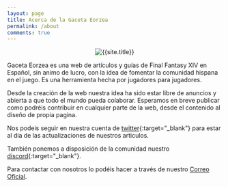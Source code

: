 ```yaml
---
layout: page
title: Acerca de la Gaceta Eorzea
permalink: /about
comments: true
---
```


<p align="center"><img src="{{ site.baseurl }}/{{ site.logo }}" alt="{{site.title}}"></p>

Gaceta Eorzea es una web de artículos y guías de Final Fantasy XIV en Español, sin animo de lucro, con la idea de fomentar la comunidad hispana en el juego. Es una herramienta hecha por jugadores para jugadores.

Desde la creación de la web nuestra idea ha sido estar libre de anuncios y abierta a que todo el mundo pueda colaborar. Esperamos en breve publicar como podréis contribuir en cualquier parte de la web, desde el contenido al diseño de propia pagina.

 Nos podeis seguir en nuestra cuenta de <a href="https://twitter.com/GacetaEorzea"><i class="fab fa-twitter"></i> twitter</a>{:target="_blank"} para estar al dia de las actualizaciones de nuestros articulos.

 También ponemos a disposición de la comunidad nuestro <a href="https://discord.gg/aKWGbAV7RV"><i class="fab fa-discord"></i> discord</a>{:target="_blank"}.

 Para contactar con nosotros lo podéis hacer a través de nuestro [Correo Oficial](mailto:gaceta.eorzea@gmail.com).
